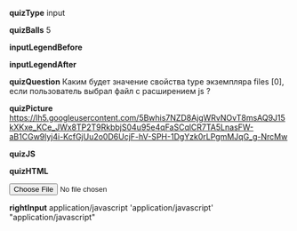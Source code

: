 ____quizType____
input

____quizBalls____
5

____inputLegendBefore____


____inputLegendAfter____


____quizQuestion____
Каким будет значение свойства type экземпляра files [0], если пользователь выбрал файл с расширением js ?

____quizPicture____
https://lh5.googleusercontent.com/5Bwhis7NZD8AjgWRvNOvT8msAQ9J15kXKxe_KCe_JWx8TP2T9RkbbjS04u95e4qFaSCqlCR7TA5LnasFW-aB1CGw9lyj4i-KcfGjUu2o0D6UcjF-hV-SPH-1DgYzk0rLPgmMJqG_g-NrcMw

____quizJS____


____quizHTML____
<body>
    <input type="file"/>
</body>

____rightInput____
application/javascript
'application/javascript'
"application/javascript"
